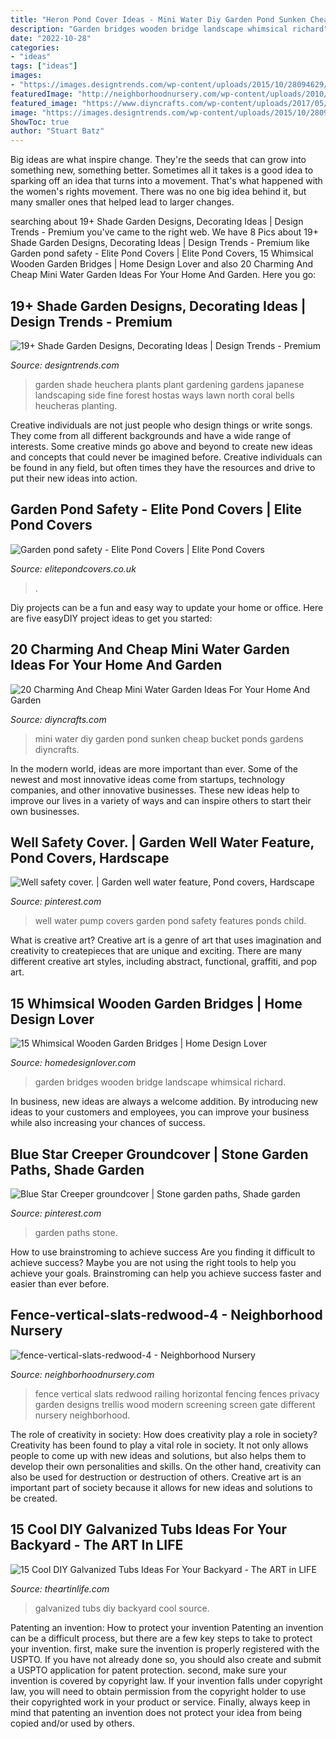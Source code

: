 ```yaml
---
title: "Heron Pond Cover Ideas - Mini Water Diy Garden Pond Sunken Cheap Bucket Ponds Gardens Diyncrafts"
description: "Garden bridges wooden bridge landscape whimsical richard"
date: "2022-10-28"
categories:
- "ideas"
tags: ["ideas"]
images:
- "https://images.designtrends.com/wp-content/uploads/2015/10/28094629/Ways-Shade-Garden-Design.jpg"
featuredImage: "http://neighborhoodnursery.com/wp-content/uploads/2010/05/fence-vertical-slats-redwood-4.jpg"
featured_image: "https://www.diyncrafts.com/wp-content/uploads/2017/05/18-bucket-water-gardens-ponds.jpg"
image: "https://images.designtrends.com/wp-content/uploads/2015/10/28094629/Ways-Shade-Garden-Design.jpg"
ShowToc: true
author: "Stuart Batz"
---
```



Big ideas are what inspire change. They're the seeds that can grow into something new, something better. Sometimes all it takes is a good idea to sparking off an idea that turns into a movement. That's what happened with the women's rights movement. There was no one big idea behind it, but many smaller ones that helped lead to larger changes.

	

		
searching about 19+ Shade Garden Designs, Decorating Ideas | Design Trends - Premium you've came to the right web. We have 8 Pics about 19+ Shade Garden Designs, Decorating Ideas | Design Trends - Premium like Garden pond safety - Elite Pond Covers | Elite Pond Covers, 15 Whimsical Wooden Garden Bridges | Home Design Lover and also 20 Charming And Cheap Mini Water Garden Ideas For Your Home And Garden. Here you go:
		
    
## 19+ Shade Garden Designs, Decorating Ideas | Design Trends - Premium

<img loading=lazy src="https://images.designtrends.com/wp-content/uploads/2015/10/28094629/Ways-Shade-Garden-Design.jpg" onerror="this.onerror=null;this.src='https://tse4.mm.bing.net/th?id=OIP.P-DGq_FjGavfsWFV5pbL_gHaJ3&amp;pid=15.1';" alt="19+ Shade Garden Designs, Decorating Ideas | Design Trends - Premium">

_Source: designtrends.com_

>garden shade heuchera plants plant gardening gardens japanese landscaping side fine forest hostas ways lawn north coral bells heucheras planting. 

	

Creative individuals are not just people who design things or write songs. They come from all different backgrounds and have a wide range of interests. Some creative minds go above and beyond to create new ideas and concepts that could never be imagined before. Creative individuals can be found in any field, but often times they have the resources and drive to put their new ideas into action.

    
## Garden Pond Safety - Elite Pond Covers | Elite Pond Covers

<img loading=lazy src="http://elitepondcovers.co.uk/wp-content/uploads/2013/05/saggyspiderweb06.jpg" onerror="this.onerror=null;this.src='https://tse3.mm.bing.net/th?id=OIP.WubFcP1mhFwbs62GM8GwtgHaE7&amp;pid=15.1';" alt="Garden pond safety - Elite Pond Covers | Elite Pond Covers">

_Source: elitepondcovers.co.uk_

>. 

	

Diy projects can be a fun and easy way to update your home or office. Here are five easyDIY project ideas to get you started: 

    
## 20 Charming And Cheap Mini Water Garden Ideas For Your Home And Garden

<img loading=lazy src="https://www.diyncrafts.com/wp-content/uploads/2017/05/18-bucket-water-gardens-ponds.jpg" onerror="this.onerror=null;this.src='https://tse2.mm.bing.net/th?id=OIP.YsbfnS7HdgyJFsZbTx6zbwHaN6&amp;pid=15.1';" alt="20 Charming And Cheap Mini Water Garden Ideas For Your Home And Garden">

_Source: diyncrafts.com_

>mini water diy garden pond sunken cheap bucket ponds gardens diyncrafts. 

	

In the modern world, ideas are more important than ever. Some of the newest and most innovative ideas come from startups, technology companies, and other innovative businesses. These new ideas help to improve our lives in a variety of ways and can inspire others to start their own businesses.

    
## Well Safety Cover. | Garden Well Water Feature, Pond Covers, Hardscape

<img loading=lazy src="https://i.pinimg.com/736x/4a/f2/5d/4af25d83498a269418b2bd7db0bfdba0.jpg" onerror="this.onerror=null;this.src='https://tse2.mm.bing.net/th?id=OIP.iB5Z3QGNhtWvbdCtLunv6wHaHa&amp;pid=15.1';" alt="Well safety cover. | Garden well water feature, Pond covers, Hardscape">

_Source: pinterest.com_

>well water pump covers garden pond safety features ponds child. 

	

What is creative art?
Creative art is a genre of art that uses imagination and creativity to createpieces that are unique and exciting. There are many different creative art styles, including abstract, functional, graffiti, and pop art.

    
## 15 Whimsical Wooden Garden Bridges | Home Design Lover

<img loading=lazy src="https://homedesignlover.com/wp-content/uploads/2013/02/11-richard.jpg" onerror="this.onerror=null;this.src='https://tse3.mm.bing.net/th?id=OIP.PUlcyNKPliJmYTf_dquNdgHaF3&amp;pid=15.1';" alt="15 Whimsical Wooden Garden Bridges | Home Design Lover">

_Source: homedesignlover.com_

>garden bridges wooden bridge landscape whimsical richard. 

	

In business, new ideas are always a welcome addition. By introducing new ideas to your customers and employees, you can improve your business while also increasing your chances of success.

    
## Blue Star Creeper Groundcover | Stone Garden Paths, Shade Garden

<img loading=lazy src="https://i.pinimg.com/736x/15/81/7a/15817a843cd68b7c7312325627eb6457--pathway-stone-stone-garden-paths.jpg" onerror="this.onerror=null;this.src='https://tse1.mm.bing.net/th?id=OIP.scP0jlBlojSDX7tkW3ctFgHaJ4&amp;pid=15.1';" alt="Blue Star Creeper groundcover | Stone garden paths, Shade garden">

_Source: pinterest.com_

>garden paths stone. 

	

How to use brainstroming to achieve success
Are you finding it difficult to achieve success? Maybe you are not using the right tools to help you achieve your goals. Brainstroming can help you achieve success faster and easier than ever before.

    
## Fence-vertical-slats-redwood-4 - Neighborhood Nursery

<img loading=lazy src="http://neighborhoodnursery.com/wp-content/uploads/2010/05/fence-vertical-slats-redwood-4.jpg" onerror="this.onerror=null;this.src='https://tse3.mm.bing.net/th?id=OIP.ZLKJNU4B9Ekx7d3rf27RCAHaFV&amp;pid=15.1';" alt="fence-vertical-slats-redwood-4 - Neighborhood Nursery">

_Source: neighborhoodnursery.com_

>fence vertical slats redwood railing horizontal fencing fences privacy garden designs trellis wood modern screening screen gate different nursery neighborhood. 

	

The role of creativity in society: How does creativity play a role in society?
Creativity has been found to play a vital role in society. It not only allows people to come up with new ideas and solutions, but also helps them to develop their own personalities and skills. On the other hand, creativity can also be used for destruction or destruction of others. Creative art is an important part of society because it allows for new ideas and solutions to be created.

    
## 15 Cool DIY Galvanized Tubs Ideas For Your Backyard - The ART In LIFE

<img loading=lazy src="http://theartinlife.com/wp-content/uploads/2017/10/Galvanized-Tubs-15-The-ART-In-LIFE.jpg" onerror="this.onerror=null;this.src='https://tse4.mm.bing.net/th?id=OIP.JS25AUCqDJFWWBquT30bwgHaJ4&amp;pid=15.1';" alt="15 Cool DIY Galvanized Tubs Ideas For Your Backyard - The ART in LIFE">

_Source: theartinlife.com_

>galvanized tubs diy backyard cool source. 

	

Patenting an invention: How to protect your invention
Patenting an invention can be a difficult process, but there are a few key steps to take to protect your invention. first, make sure the invention is properly registered with the USPTO. If you have not already done so, you should also create and submit a USPTO application for patent protection. second, make sure your invention is covered by copyright law. If your invention falls under copyright law, you will need to obtain permission from the copyright holder to use their copyrighted work in your product or service. Finally, always keep in mind that patenting an invention does not protect your idea from being copied and/or used by others.

